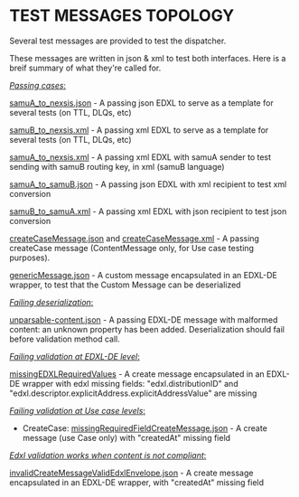 # TEST MESSAGES TOPOLOGY

Several test messages are provided to test the dispatcher.

These messages are written in json & xml to test both interfaces. Here is a breif summary of what they're called for.

<u>*Passing cases*:</u>

[samuA_to_nexsis.json](valid/edxl_encapsulated/samuA_to_nexsis.json) - A passing json EDXL to serve as a template for several tests (on TTL, DLQs, etc)

[samuB_to_nexsis.xml](valid/edxl_encapsulated/samuB_to_nexsis.xml) - A passing xml EDXL to serve as a template for several tests (on TTL, DLQs, etc)

[samuA_to_nexsis.xml](valid/edxl_encapsulated/samuA_to_nexsis.xml) - A passing xml EDXL with samuA sender to test sending with samuB routing key, in xml (samuB language)

[samuA_to_samuB.json](valid/edxl_encapsulated/samuA_to_samuB.json) - A passing json EDXL with xml recipient to test xml conversion

[samuB_to_samuA.xml](valid/edxl_encapsulated/samuB_to_samuA.xml) - A passing xml EDXL with json recipient to test json conversion

[createCaseMessage.json](valid/create_case/createCaseMessage.json) and [createCaseMessage.xml](valid/create_case/createCaseMessage.xml) - A passing createCase message (ContentMessage only, for Use case testing purposes).

[genericMessage.json](valid/edxl_encapsulated/genericMessage.json) - A custom message encapsulated in an EDXL-DE wrapper, to test that the Custom Message can be deserialized

<u>*Failing deserialization*:</u>

[unparsable-content.json](failing/unparsable-content.json) - A passing EDXL-DE message with malformed content: an unknown property has been added.
Deserialization should fail before validation method call.


<u>*Failing validation at EDXL-DE level*:</u>

[missingEDXLRequiredValues](invalid/missingEDXLRequiredValues.json) - A create message encapsulated in an EDXL-DE wrapper with edxl missing fields:
"edxl.distributionID" and "edxl.descriptor.explicitAddress.explicitAddressValue" are missing

<u>*Failing validation at Use case levels*:</u>
- CreateCase: [missingRequiredFieldCreateMessage.json](invalid/create_case/missingRequiredFieldCreateMessage.json) - A create message (use Case only) with "createdAt" missing field



<u>*Edxl validation works when content is not compliant*:</u>

[invalidCreateMessageValidEdxlEnvelope.json](invalid/invalidCreateMessageValidEdxlEnvelope.json) - A create message encapsulated in an EDXL-DE wrapper, with "createdAt" missing field







